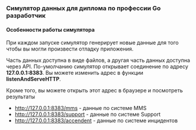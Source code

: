 ### Симулятор данных для диплома по профессии Go разработчик

#### Особенности работы симулятора

При каждом запуске симулятор генерирует новые данные для того чтобы вы могли произвести отладку приложения.

Часть данных доступна в виде файлов, а другая часть данных доступна через API. По-умолчанию симулятор открывает соединение по адресу **127.0.0.1:8383**. Вы можете изменить адрес в функции **listenAndServeHTTP**.

Кроме того, вы можете открыть этот адрес в браузере и посмотреть результаты

* http://127.0.0.1:8383/mms - данные по системе MMS
* http://127.0.0.1:8383/support - данные по системе Support
* http://127.0.0.1:8383/accendent - данные по системе инцидентов
